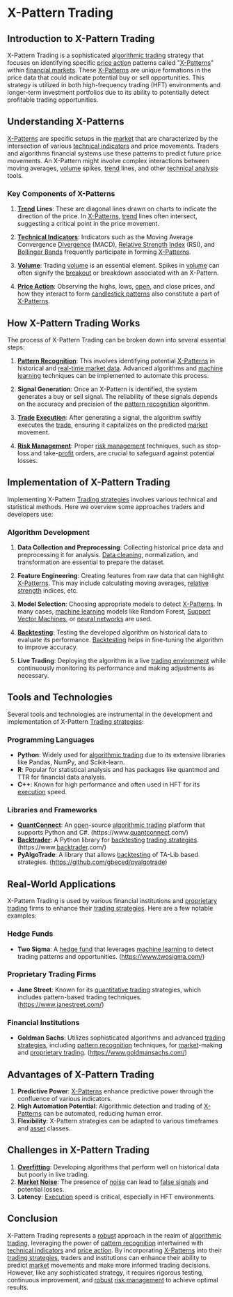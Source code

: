 # X-Pattern Trading

## Introduction to X-Pattern Trading

X-Pattern Trading is a sophisticated [algorithmic trading](../a/algorithmic_trading.md) strategy that focuses on identifying specific [price action](../p/price_action.md) patterns called "[X-Patterns](../x/x-patterns_in_trading.md)" within [financial markets](../f/financial_market.md). These [X-Patterns](../x/x-patterns_in_trading.md) are unique formations in the price data that could indicate potential buy or sell opportunities. This strategy is utilized in both high-frequency trading (HFT) environments and longer-term investment portfolios due to its ability to potentially detect profitable trading opportunities.

## Understanding X-Patterns

[X-Patterns](../x/x-patterns_in_trading.md) are specific setups in the [market](../m/market.md) that are characterized by the intersection of various [technical indicators](../t/technical_indicators.md) and price movements. Traders and algorithms financial systems use these patterns to predict future price movements. An X-Pattern might involve complex interactions between moving averages, [volume](../v/volume.md) spikes, [trend](../t/trend.md) lines, and other [technical analysis](../t/technical_analysis.md) tools.

### Key Components of X-Patterns

1. **[Trend](../t/trend.md) Lines**: These are diagonal lines drawn on charts to indicate the direction of the price. In [X-Patterns](../x/x-patterns_in_trading.md), [trend](../t/trend.md) lines often intersect, suggesting a critical point in the price movement.
  
2. **[Technical Indicators](../t/technical_indicators.md)**: Indicators such as the Moving Average Convergence [Divergence](../d/divergence.md) (MACD), [Relative Strength](../r/relative_strength.md) [Index](../i/index_instrument.md) (RSI), and [Bollinger Bands](../b/bollinger_bands.md) frequently participate in forming [X-Patterns](../x/x-patterns_in_trading.md). 

3. **[Volume](../v/volume.md)**: Trading [volume](../v/volume.md) is an essential element. Spikes in [volume](../v/volume.md) can often signify the [breakout](../b/breakout.md) or breakdown associated with an X-Pattern.

4. **[Price Action](../p/price_action.md)**: Observing the highs, lows, [open](../o/open.md), and close prices, and how they interact to form [candlestick patterns](../c/candlestick_patterns.md) also constitute a part of [X-Patterns](../x/x-patterns_in_trading.md). 

## How X-Pattern Trading Works

The process of X-Pattern Trading can be broken down into several essential steps:

1. **[Pattern Recognition](../p/pattern_recognition.md)**: This involves identifying potential [X-Patterns](../x/x-patterns_in_trading.md) in historical and [real-time market data](../r/real-time_market_data.md). Advanced algorithms and [machine learning](../m/machine_learning.md) techniques can be implemented to automate this process.

2. **Signal Generation**: Once an X-Pattern is identified, the system generates a buy or sell signal. The reliability of these signals depends on the accuracy and precision of the [pattern recognition](../p/pattern_recognition.md) algorithm.

3. **[Trade](../t/trade.md) [Execution](../e/execution.md)**: After generating a signal, the algorithm swiftly executes the [trade](../t/trade.md), ensuring it capitalizes on the predicted [market](../m/market.md) movement.

4. **[Risk Management](../r/risk_management.md)**: Proper [risk management](../r/risk_management.md) techniques, such as stop-loss and take-[profit](../p/profit.md) orders, are crucial to safeguard against potential losses.

## Implementation of X-Pattern Trading

Implementing X-Pattern [Trading strategies](../t/trading_strategies.md) involves various technical and statistical methods. Here we overview some approaches traders and developers use:

### Algorithm Development

1. **Data Collection and Preprocessing**: Collecting historical price data and preprocessing it for analysis. [Data cleaning](../d/data_cleaning.md), normalization, and transformation are essential to prepare the dataset.

2. **Feature Engineering**: Creating features from raw data that can highlight [X-Patterns](../x/x-patterns_in_trading.md). This may include calculating moving averages, [relative strength](../r/relative_strength.md) indices, etc.

3. **Model Selection**: Choosing appropriate models to detect [X-Patterns](../x/x-patterns_in_trading.md). In many cases, [machine learning](../m/machine_learning.md) models like Random Forest, [Support Vector Machines](../s/support_vector_machines_in_trading.md), or [neural networks](../n/neural_networks_in_trading.md) are used.

4. **[Backtesting](../b/backtesting.md)**: Testing the developed algorithm on historical data to evaluate its performance. [Backtesting](../b/backtesting.md) helps in fine-tuning the algorithm to improve accuracy.

5. **Live Trading**: Deploying the algorithm in a live [trading environment](../t/trading_environment.md) while continuously monitoring its performance and making adjustments as necessary.

## Tools and Technologies

Several tools and technologies are instrumental in the development and implementation of X-Pattern [Trading strategies](../t/trading_strategies.md):

### Programming Languages

- **Python**: Widely used for [algorithmic trading](../a/algorithmic_trading.md) due to its extensive libraries like Pandas, NumPy, and Scikit-learn.
- **R**: Popular for statistical analysis and has packages like quantmod and TTR for financial data analysis.
- **C++**: Known for high performance and often used in HFT for its [execution](../e/execution.md) speed.

### Libraries and Frameworks

- **[QuantConnect](../q/quantconnect.md)**: An [open](../o/open.md)-source [algorithmic trading](../a/algorithmic_trading.md) platform that supports Python and C#. (https://www.[quantconnect](../q/quantconnect.md).com/)
- **[Backtrader](../b/backtrader.md)**: A Python library for [backtesting](../b/backtesting.md) [trading strategies](../t/trading_strategies.md). (https://www.[backtrader](../b/backtrader.md).com/)
- **PyAlgoTrade**: A library that allows [backtesting](../b/backtesting.md) of TA-Lib based strategies. (https://github.com/gbeced/pyalgotrade)

## Real-World Applications

X-Pattern Trading is used by various financial institutions and [proprietary trading](../p/proprietary_trading.md) firms to enhance their [trading strategies](../t/trading_strategies.md). Here are a few notable examples:

### Hedge Funds

- **Two Sigma**: A [hedge fund](../h/hedge_fund.md) that leverages [machine learning](../m/machine_learning.md) to detect trading patterns and opportunities. (https://www.twosigma.com/)

### Proprietary Trading Firms

- **Jane Street**: Known for its [quantitative trading](../q/quantitative_trading.md) strategies, which includes pattern-based trading techniques. (https://www.janestreet.com/)

### Financial Institutions

- **Goldman Sachs**: Utilizes sophisticated algorithms and advanced [trading strategies](../t/trading_strategies.md), including [pattern recognition](../p/pattern_recognition.md) techniques, for [market](../m/market.md)-making and [proprietary trading](../p/proprietary_trading.md). (https://www.goldmansachs.com/)

## Advantages of X-Pattern Trading

1. **Predictive Power**: [X-Patterns](../x/x-patterns_in_trading.md) enhance predictive power through the confluence of various indicators.
2. **High Automation Potential**: Algorithmic detection and trading of [X-Patterns](../x/x-patterns_in_trading.md) can be automated, reducing human error.
3. **Flexibility**: X-Pattern strategies can be adapted to various timeframes and [asset](../a/asset.md) classes.

## Challenges in X-Pattern Trading

1. **[Overfitting](../o/overfitting.md)**: Developing algorithms that perform well on historical data but poorly in live trading.
2. **[Market](../m/market.md) [Noise](../n/noise.md)**: The presence of [noise](../n/noise.md) can lead to [false signals](../f/false_signals_in_trading.md) and potential losses.
3. **Latency**: [Execution](../e/execution.md) speed is critical, especially in HFT environments.

## Conclusion

X-Pattern Trading represents a [robust](../r/robust.md) approach in the realm of [algorithmic trading](../a/algorithmic_trading.md), leveraging the power of [pattern recognition](../p/pattern_recognition.md) intertwined with [technical indicators](../t/technical_indicators.md) and [price action](../p/price_action.md). By incorporating [X-Patterns](../x/x-patterns_in_trading.md) into their [trading strategies](../t/trading_strategies.md), traders and institutions can enhance their ability to predict [market](../m/market.md) movements and make more informed trading decisions. However, like any sophisticated strategy, it requires rigorous testing, continuous improvement, and [robust](../r/robust.md) [risk management](../r/risk_management.md) to achieve optimal results.

